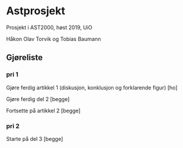 # Astprosjekt

Prosjekt i AST2000, høst 2019, UiO

Håkon Olav Torvik og Tobias Baumann

## Gjøreliste

### pri 1

Gjøre ferdig artikkel 1 (diskusjon, konklusjon og forklarende figur) [ho]

Gjøre ferdig del 2 [begge]

Fortsette på artikkel 2 [begge]



### pri 2

Starte på del 3 [begge]
